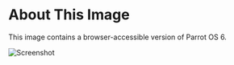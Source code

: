 # About This Image

This image contains a browser-accessible version of Parrot OS 6.

![Screenshot][Image_Screenshot]

[Image_Screenshot]: https://5856039.fs1.hubspotusercontent-na1.net/hubfs/5856039/dockerhub/image-screenshots/core-ubuntu-jammy.png "Image Screenshot"
